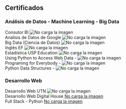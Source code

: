 <h2>Certificados</h2>

<h3>Análisis de Datos - Machine Learning - Big Data</h3>

Consutor BI ![No carga la imagen](https://github.com/ruizrlaurap0704/Certificados/blob/main/Consultor%20BI.jpg)<br>
Analisis de Datos de Google ![No carga la imagen](https://github.com/ruizrlaurap0704/Certificados/blob/main/Analista%20de%20Datos%20de%20Google.jpg)<br>
Big Data (Ciencia de Datos) ![No carga la imagen](https://github.com/ruizrlaurap0704/Certificados/blob/main/Big%20Data%20Ruiz%20Laura.jpg)<br>
Inglés EF ![No carga la imagen](https://github.com/ruizrlaurap0704/Certificados/blob/main/EF%20SET%20Certificate.jpg)<br>
Estadística USP Education ![No carga la imagen](https://github.com/ruizrlaurap0704/Certificados/blob/main/Estadistica%20Capitulo%20General%20USP%20NF%201010.jpg)<br>
Using Python to Access Web Data - ![No carga la imagen](https://github.com/ruizrlaurap0704/Certificados/blob/main/Using%20Python%20to%20Access%20Web%20Data.jpg)<br>
Programing for Everybody - ![No carga la imagen](https://github.com/ruizrlaurap0704/Certificados/blob/main/Python%20Getting%20Start.jpg)<br>
Python Data Structures - ![No carga la imagen](https://github.com/ruizrlaurap0704/Certificados/blob/main/Python%20Data%20Structures.jpg)<br>

<h3>Desarrollo Web</h3>

Desarrollo Web UTN ![No carga la imagen](https://github.com/ruizrlaurap0704/Certificados/blob/main/DesarolloWebUTN.jpg)<br>
Desarrollo Web Digital House [No carga la imagen](https://github.com/ruizrlaurap0704/Certificados/blob/main/Desarrollo%20Web%20Digital%20House.jpg)<br>
Full Stack - Python [No carga la imagen](https://github.com/ruizrlaurap0704/Certificados/blob/main/Full%20Stack%20Python%20Ruiz%20Laura.jpg)<br>
